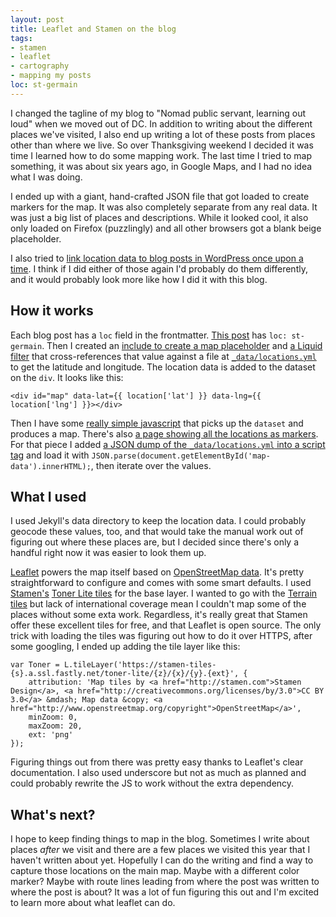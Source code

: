 ```yaml
---
layout: post
title: Leaflet and Stamen on the blog
tags:
- stamen
- leaflet
- cartography
- mapping my posts
loc: st-germain
---
```

I changed the tagline of my blog to "Nomad public servant, learning out loud" when we moved out of DC. In addition to writing about the different places we've visited, I also end up writing a lot of these posts from places other than where we live. So over Thanksgiving weekend I decided it was time I learned how to do some mapping work. The last time I tried to map something, it was about six years ago, in Google Maps, and I had no idea what I was doing.

I ended up with a giant, hand-crafted JSON file that got loaded to create markers for the map. It was also completely separate from any real data. It was just a big list of places and descriptions. While it looked cool, it also only loaded on Firefox (puzzlingly) and all other browsers got a blank beige placeholder.

I also tried to [link location data to blog posts in WordPress once upon a time](https://github.com/gboone/WordPress-Travel-Plugin). I think if I did either of those again I'd probably do them differently, and it would probably look more like how I did it with this blog.

## How it works

Each blog post has a `loc` field in the frontmatter. [This post](https://github.com/gboone/gboone.github.io/blob/master/_posts/2015-12-03-leaflet-and-stamen-on-the-blog.md) has `loc: st-germain`. Then I created an [include to create a map placeholder](https://github.com/gboone/gboone.github.io/blob/master/_includes/map.html) and [a Liquid filter](https://github.com/gboone/gboone.github.io/blob/master/_plugins/mapper.rb) that cross-references that value against a file at [`_data/locations.yml`](https://github.com/gboone/gboone.github.io/blob/master/_data/locations.yml) to get the latitude and longitude. The location data is added to the dataset on the `div`. It looks like this:

```
<div id="map" data-lat={{ location['lat'] }} data-lng={{ location['lng'] }}></div>
```

Then I have some [really simple javascript](https://github.com/gboone/gboone.github.io/blob/master/assets/js/map.js) that picks up the `dataset` and produces a map. There's also [a page showing all the locations as markers](/map/). For that piece I added [a JSON dump of the `_data/locations.yml` into a script tag](https://github.com/gboone/gboone.github.io/blob/master/pages/map.html#L7) and load it with `JSON.parse(document.getElementById('map-data').innerHTML);`, then iterate over the values.

## What I used

I used Jekyll's data directory to keep the location data. I could probably geocode these values, too, and that would take the manual work out of figuring out where these places are, but I decided since there's only a handful right now it was easier to look them up.

[Leaflet](http://leafletjs.com/) powers the map itself based on [OpenStreetMap data](http://www.openstreetmap.org/copyright). It's pretty straightforward to configure and comes with some smart defaults. I used [Stamen's](http://stamen.com/) [Toner Lite tiles](http://maps.stamen.com/toner-lite/#10/44.9790/-93.2649) for the base layer. I wanted to go with the [Terrain tiles](http://maps.stamen.com/terrain/#10/44.9790/-93.2649) but lack of international coverage mean I couldn't map some of the places without some exta work. Regardless, it's really great that Stamen offer these excellent tiles for free, and that Leaflet is open source. The only trick with loading the tiles was figuring out how to do it over HTTPS, after some googling, I ended up adding the tile layer like this:

```
var Toner = L.tileLayer('https://stamen-tiles-{s}.a.ssl.fastly.net/toner-lite/{z}/{x}/{y}.{ext}', {
	attribution: 'Map tiles by <a href="http://stamen.com">Stamen Design</a>, <a href="http://creativecommons.org/licenses/by/3.0">CC BY 3.0</a> &mdash; Map data &copy; <a href="http://www.openstreetmap.org/copyright">OpenStreetMap</a>',
	minZoom: 0,
	maxZoom: 20,
	ext: 'png'
});
```

Figuring things out from there was pretty easy thanks to Leaflet's clear documentation. I also used underscore but not as much as planned and could probably rewrite the JS to work without the extra dependency.

## What's next?

I hope to keep finding things to map in the blog. Sometimes I write about places _after_ we visit and there are a few places we visited this year that I haven't written about yet. Hopefully I can do the writing and find a way to capture those locations on the main map. Maybe with a different color marker? Maybe with route lines leading from where the post was written to where the post is about? It was a lot of fun figuring this out and I'm excited to learn more about what leaflet can do.
